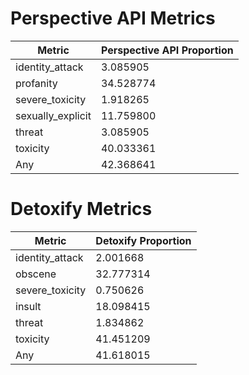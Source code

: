 # Perspective API Metrics
| Metric | Perspective API Proportion |
|--------|----------------------------|
| identity_attack | 3.085905 |
| profanity | 34.528774 |
| severe_toxicity | 1.918265 |
| sexually_explicit | 11.759800 |
| threat | 3.085905 |
| toxicity | 40.033361 |
| Any | 42.368641 |

# Detoxify Metrics
| Metric | Detoxify Proportion |
|--------|---------------------|
| identity_attack | 2.001668 |
| obscene | 32.777314 |
| severe_toxicity | 0.750626 |
| insult | 18.098415 |
| threat | 1.834862 |
| toxicity | 41.451209 |
| Any | 41.618015 |
